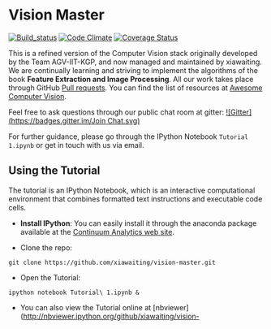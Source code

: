 Vision Master
===============
[![Build_status](https://travis-ci.org/xiawaiting/vision-master.svg?branch=master)](https://travis-ci.org/xiawaiting/vision-master) [![Code Climate](https://codeclimate.com/github/xiawaiting/vision-master/badges/gpa.svg)](https://codeclimate.com/github/xiawaiting/vision-master) [![Coverage Status](https://coveralls.io/repos/xiawaiting/vision-master/badge.svg)](https://coveralls.io/r/xiawaiting/vision-master)  

 This is a refined version of the Computer Vision stack originally developed by the Team AGV-IIT-KGP, and now managed and maintained by xiawaiting. We are continually learning and striving to implement the algorithms of the book **Feature Extraction and Image Processing**. All our work takes place through GitHub [Pull requests](https://github.com/xiawaiting/vision-master). You can find the list of resources at [Awesome Computer Vision](https://github.com/xiawaiting/awesome-computer-vision).

 Feel free to ask questions through our public chat room at gitter: [![Gitter](https://badges.gitter.im/Join Chat.svg)](https://gitter.im/xiawaiting/vision-master?utm_source=badge&utm_medium=badge&utm_campaign=pr-badge&utm_content=badge)  

For further guidance, please go through the IPython Notebook `Tutorial 1.ipynb` or get in touch with us via email.

Using the Tutorial
------------------

The tutorial is an IPython Notebook, which is an interactive computational environment that combines formatted text instructions and executable code cells.  

* **Install IPython**: You can easily install it through the anaconda package available at the [Continuum Analytics web site](http://continuum.io/downloads).

* Clone the repo:

```git clone https://github.com/xiawaiting/vision-master.git```  

* Open the Tutorial:

```ipython notebook Tutorial\ 1.ipynb &```  

* You can also view the Tutorial online at [nbviewer](http://nbviewer.ipython.org/github/xiawaiting/vision-